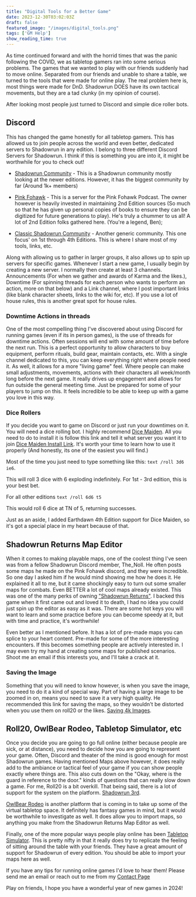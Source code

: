 ```yaml
---
title: "Digital Tools for a Better Game"
date: 2023-12-30T03:02:03Z
draft: false
featured_image: "/images/digital_tools.png"
tags: ['GM Help']
show_reading_time: true
---
```

As time continued forward and with the horrid times that was the panic following the COVID, we as tabletop gamers ran into some serious problems. The games that we wanted to play with our friends suddenly had to move online. Separated from our friends and unable to share a table, we turned to the tools that were made for online play. The real problem here is, most things were made for DnD. Shadowrun DOES have its own tactical movements, but they are a tad clunky (in my opinion of course).

After looking most people just turned to Discord and simple dice roller bots. 

## Discord
This has changed the game honestly for all tabletop gamers. This has allowed us to join people across the world and even better, dedicated servers to Shadowrun in any edition. I belong to three different Discord Servers for Shadowrun. I think if this is something you are into it, it might be worthwhile for you to check out!

- [Shadowrun Community](https://discord.gg/Wz7yNQZmvH) - This is a Shadowrun community mostly looking at the newer editions. However, it has the biggest community by far (Around 1k+ members)

- [Pink Fohawk](https://discord.gg/n8pzb7CEGF) - This is a server for the Pink Fohawk Podcast. The owner however is heavily invested in maintaining 2nd Edition sources (So much so that he has given up personal copies of books to ensure they can be digitized for future generations to play). He's truly a chummer to us all! A lot of 2nd Edition folks gathered here. (You're a legend, Ben);

- [Classic Shadowrun Community](https://discord.gg/WvCvzy4VXv) - Another generic community. This one focus' on 1st through 4th Editions. This is where I share most of my tools, links, etc.

Along with allowing us to gather in larger groups, it also allows up to spin up servers for specific games. Whenever I start a new game, I usually begin by creating a new server. I normally then create at least 3 channels. Announcements (For when we gather and awards of Karma and the likes.), Downtime (For spinning threads for each person who wants to perform an action, more on that below) and a Link channel, where I post important links (like blank character sheets, links to the wiki for, etc). If you use a lot of house rules, this is another great spot for house rules.

### Downtime Actions in threads

One of the most compelling thing I've discovered about using Discord for running games (even if its in person games), is the use of threads for downtime actions. Often sessions will end with some amount of time before the next run. This is a perfect opportunity to allow characters to buy equipment, perform rituals, build gear, maintain contacts, etc. With a single channel dedicated to this, you can keep everything right where people need it. As well, it allows for a more "living game" feel. Where people can make small adjustments, movements, actions with their characters all week/month long before the next game. It really drives up engagement and allows for fun outside the general meeting time. Just be prepared for some of your players to jump on this. It feels incredible to be able to keep up with a game you love in this way.

### Dice Rollers

If you decide you want to game on Discord or just run your downtimes on it. You will need a dice rolling bot. I highly recommend [Dice Maiden](https://github.com/Humblemonk/DiceMaiden). All you need to do to install it is follow this link and tell it what server you want it to join [Dice Maiden Install Link](https://discord.com/api/oauth2/authorize?client_id=572301609305112596&permissions=274878000128&scope=bot%20applications.commands). It's worth your time to learn how to use it properly (And honestly, its one of the easiest you will find.) 

Most of the time you just need to type something like this: ```text /roll 3d6 ie6```.

This will roll 3 dice with 6 exploding indefinitely. For 1st - 3rd edition, this is your best bet.

For all other editions ```text /roll 6d6 t5``` 

This would roll 6 dice at TN of 5, returning successes.

Just as an aside, I added Earthdawn 4th Edition support for Dice Maiden, so it's got a special place in my heart because of that.
 
## Shadowrun Returns Map Editor

When it comes to making playable maps, one of the coolest thing I've seen was from a fellow Shadowrun Discord member, The_Noll. He often posts some maps he made on the Pink Fohawk discord, and they were incredible. So one day I asked him if he would mind showing me how he does it. He explained it all to me, but it came shockingly easy to turn out some smaller maps for combats. Even BETTER a lot of cool maps already existed. This was one of the many perks of owning ["Shadowrun Returns"](https://store.steampowered.com/app/234650/Shadowrun_Returns/). I backed this game when it first came out and loved it to death, I had no idea you could just spin up the editor as easy as it was. There are some hot keys you will want to learn and some practice before you can become speedy at it, but with time and practice, it's worthwhile!

Even better as I mentioned before. It has a lot of pre-made maps you can splice to your heart content. Pre-made for some of the more interesting encounters. If this becomes something people are actively interested in. I may even try my hand at creating some maps for published scenarios. Shoot me an email if this interests you, and I'll take a crack at it.

### Saving the Image

Something that you will need to know however, is when you save the image, you need to do it a kind of special way. Part of having a large image to be zoomed in on, means you need to save it a very high quality. He recommended this link for saving the maps, so they wouldn't be distorted when you use them on roll20 or the likes. [Saving 4k Images](https://www.geekcosmos.com/how-to-take-4k-screenshots-on-1080p-1440p-monitor-windows/). 

## Roll20, OwlBear Rodeo, Tabletop Simulator, etc

Once you decide you are going to go full online (either because people are sick, or at distance), you need to decide how you are going to represent your game. Often, Discord and theater of the mind is good enough for most Shadowrun games. Having mentioned Maps above however, it does really add to the ambiance or tactical feel of your game if you can show people exactly where things are. This also cuts down on the "Okay, where is the guard in reference to the door." kinds of questions that can really slow down a game. For me, Roll20 is a bit overkill. That being said, there is a lot of support for the system on the platform. [Shadowrun 3rd](https://shadowrun3roll20.fandom.com/wiki/Shadowrun3.roll20_Wiki).

[OwlBear Rodeo](https://www.owlbear.rodeo/) is another platform that is coming in to take up some of the virtual tabletop space. It definitely has fantasy games in mind, but it would be worthwhile to investigate as well. It does allow you to import maps, so anything you make from the Shadowrun Returns Map Editor as well.

Finally, one of the more popular ways people play online has been [Tabletop Simulator](https://steamcommunity.com/workshop/browse/?appid=286160&searchtext=shadowrun&childpublishedfileid=0&browsesort=textsearch). This is pretty nifty in that it really does try to replicate the feeling of sitting around the table with your friends. They have a great amount of support for Shadowrun of every edition. You should be able to import your maps here as well. 

If you have any tips for running online games I'd love to hear them! Please send me an email or reach out to me from my [Contact Page](https://www.nullsheen.com/contact/)

Play on friends, I hope you have a wonderful year of new games in 2024!